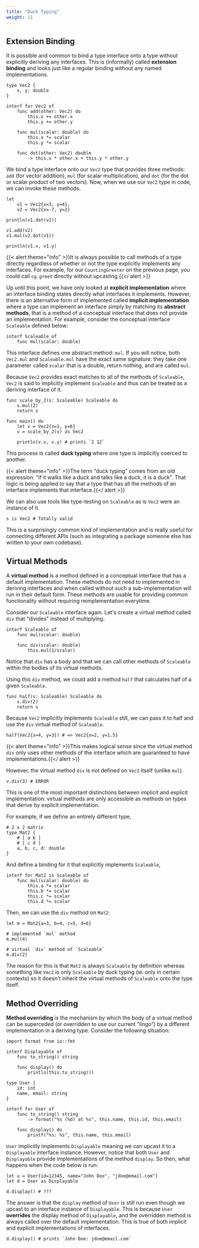 ```yaml
---
title: "Duck Typing"
weight: 11
---
```


## Extension Binding

It is possible and common to bind a type interface onto a type without explicitly
deriving any interfaces.  This is (informally) called **extension binding** and looks
just like a regular binding without any named implementations.

    type Vec2 {
        x, y: double
    }

    interf for Vec2 of
        func add(other: Vec2) do
            this.x += other.x
            this.y += other.y

        func mul(scalar: double) do
            this.x *= scalar
            this.y *= scalar

        func dot(other: Vec2) double
            -> this.x * other.x + this.y * other.y

We bind a type interface onto our `Vec2` type that provides three methods: `add` (for vector addition),
`mul` (for scalar multiplication), and `dot` (for the dot or scalar product of two vectors).  Now,
when we use our `Vec2` type in code, we can invoke these methods.

    let
        v1 = Vec2{x=3, y=4},
        v2 = Vec2{x=-7, y=2}

    println(v1.dot(v2))

    v1.add(v2)
    v1.mul(v2.dot(v1))

    println(v1.x, v1.y)

{{< alert theme="info" >}}It is always possible to call methods of a type directly regardless of whether
or not the type explicitly implements any interfaces.  For example, for our `CountingGreeter` on the
previous page, you could call `cg.greet` directly without upcasting.{{</ alert >}}

Up until this point, we have only looked at **explicit implementation** where an interface binding
states directly what interfaces it implements.  However, there is an alternative form of implemented
called **implicit implementation** where a type can implement an interface simply by matching its
**abstract methods**, that is a method of a conceptual interface that does not provide an implementation. 
For example, consider the conceptual interface `Scaleable` defined below:

    interf Scaleable of
        func mul(scalar: double)

This interface defines one abstract method: `mul`.  If you will notice, both `Vec2.mul` and `Scaleable.mul`
have the exact same signature: they take one parameter called `scalar` that is a double, return nothing,
and are called `mul`.

Because `Vec2` provides exact matches to all of the methods of `Scaleable`, `Vec2` is said to implicitly
implement `Scaleable` and thus can be treated as a deriving interface of it.

    func scale_by_2(s: Scaleable) Scaleable do
        s.mul(2)
        return s

    func main() do
        let v = Vec2{x=1, y=6}
        v = scale_by_2(v) as Vec2

        println(v.x, v.y) # prints `2 12`

This process is called **duck typing** where one type is implicitly coerced to another. 

{{< alert theme="info" >}}The term "duck typing" comes from an old expression: "if it walks like a duck and talks
like a duck, it is a duck".  That logic is being applied to say that a type that has all the methods of an interface
implements that interface.{{</ alert >}}

We can also use tools like type-testing on `Scaleable` as is `Vec2` were an instance of it.

    s is Vec2 # Totally valid

This is a surprisingly common kind of implementation and is really useful for connecting different
APIs (such as integrating a package someone else has written to your own codebase).

## Virtual Methods

A **virtual method** is a method defined in a conceptual interface that has a default implementation.
These methods do not need to implemented in deriving interfaces and when called without such a
sub-implementation will run in their default form.  These methods are usable for providing common
functionality without requiring reimplementation everytime.

Consider our `Scaleable` interface again.  Let's create a virtual method called `div` that "divides"
instead of multiplying.

    interf Scaleable of
        func mul(scalar: double)

        func div(scalar: double)
            this.mul(1/scalar)

Notice that `div` has a body and that we can call other methods of `Scaleable` within the bodies of its
virtual methods.

Using this `div` method, we could add a method `half` that calculates half of a given `Scaleable`.

    func half(s: Scaleable) Scaleable do
        s.div(2)
        return s

Because `Vec2` implicitly implements `Scaleable` still, we can pass it to half and use the `div` virtual
method of `Scaleable`.

    half(Vec2{x=4, y=3}) # => Vec2{x=2, y=1.5}

{{< alert theme="info" >}}This makes logical sense since the virtual method `div` only uses other methods
of the interface which are guaranteed to have implementations.{{</ alert >}}

However, the virtual method `div` is not defined on `Vec2` itself (unlike `mul`).

    v.div(3) # ERROR

This is one of the most important distinctions between implicit and explicit implementation: virtual methods
are only accessible as methods on types that derive by explicit implementation.

For example, if we define an entirely different type,

    # 2 x 2 matrix
    type Mat2 {
        # [ a b ] 
        # [ c d ]
        a, b, c, d: double
    }

And define a binding for it that explicitly implements `Scaleable`,

    interf for Mat2 is Scaleable of
        func mul(scalar: double) do
            this.a *= scalar
            this.b *= scalar
            this.c *= scalar
            this.d *= scalar

Then, we can use the `div` method on `Mat2`:

    let m = Mat2{a=3, b=4, c=5, d=6}
    
    # implemented `mul` method
    m.mul(4)

    # virtual `div` method of `Scaleable`
    m.div(2)

The reason for this is that `Mat2` is always `Scaleable` by definition whereas something like `Vec2` is
only `Scaleable` by duck typing (ie. only in certain contexts) so it doesn't inherit the virtual methods
of `Scaleable` onto the type itself.

## Method Overriding

**Method overriding** is the mechanism by which the body of a virtual method can be superceded (or overridden to use
our current "lingo") by a different implementation in a deriving type.  Consider the following situation:

    import format from io::fmt
    
    interf Displayable of
        func to_string() string

        func display() do
            println(this.to_string())

    type User {
        id: int
        name, email: string
    }

    interf for User of
        func to_string() string
            -> format("%s (%d) at %s", this.name, this.id, this.email)

        func display() do
            printf("%s: %s", this.name, this.email)

`User` implicitly implements `Displayable` meaning we can upcast it to a `Displayable` interface instance.  However,
notice that both `User` and `Displayable` provide implementations of the method `display`.  So then, what
happens when the code below is run:

    let u = User{id=12345, name="John Doe", "jdoe@email.com"}
    let d = User as Displayable

    d.display() # ???

The answer is that the `display` method of `User` is still run even though we upcast to an interface instance of
`Displayable`.  This is because `User` **overrides** the display method of `Displayable`, and the overridden method
is always called over the default implementation.  This is true of both implicit and explicit implementations of
interfaces.

    d.display() # prints `John Doe: jdoe@email.com`